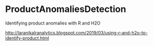 # ProductAnomaliesDetection
Identifying product anomalies with R and H2O

http://laranikalranalytics.blogspot.com/2019/03/using-r-and-h2o-to-identify-product.html
